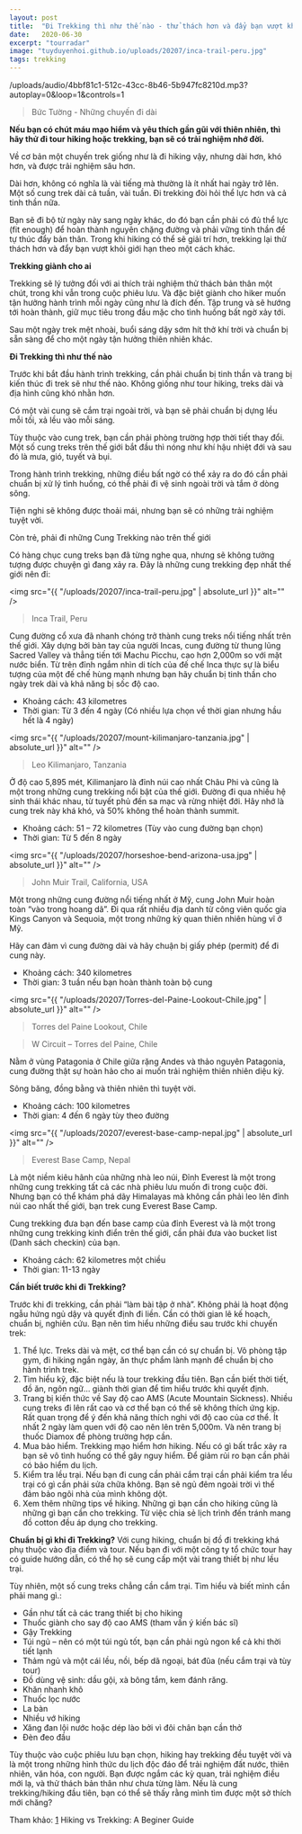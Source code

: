 ```yaml
---
layout: post
title:  "Đi Trekking thì như thế nào - thử thách hơn và đẩy bạn vượt khỏi giới hạn theo một cách khác."
date:   2020-06-30
excerpt: "tourradar"
image: "tuyduyenhoi.github.io/uploads/20207/inca-trail-peru.jpg"
tags: trekking
---
```


<p>/uploads/audio/4bbf81c1-512c-43cc-8b46-5b947fc8210d.mp3?autoplay=0&loop=1&controls=1</p>
<blockquote>Bức Tường - Những chuyến đi dài</blockquote>

**Nếu bạn có chút máu mạo hiểm và yêu thích gần gũi với thiên nhiên, thì hãy thử đi tour hiking hoặc trekking, bạn sẽ có trải nghiệm nhớ đời.**

Về cơ bản một chuyến trek giống như là đi hiking vậy, nhưng dài hơn, khó hơn, và được trải nghiệm sâu hơn. 

Dài hơn, không có nghĩa là vài tiếng mà thường là ít nhất hai ngày trở lên. Một số cung trek dài cả tuần, vài tuần. Đi trekking đòi hỏi thể lực hơn và cả tinh thần nữa. 

Bạn sẽ đi bộ từ ngày này sang ngày khác, do đó bạn cần phải có đủ thể lực (fit enough) để hoàn thành nguyên chặng đường và phải vững tinh thần để tự thúc đẩy bản thân. Trong khi hiking có thể sẽ giải trí hơn, trekking lại thử thách hơn và đẩy bạn vượt khỏi giới hạn theo một cách khác.

**Trekking giành cho ai**

Trekking sẽ lý tưởng đối với ai thích trải nghiệm thử thách bản thân một chút, trong khi vẫn trong cuộc phiêu lưu. Và đặc biệt giành cho hiker muốn tận hưởng hành trình mỗi ngày cũng như là đích đến. Tập trung và sẽ hướng tới hoàn thành, giữ mục tiêu trong đầu mặc cho tình huống bất ngờ xảy tới.

Sau một ngày trek mệt nhoài, buổi sáng dậy sớm hít thở khí trời và chuẩn bị sẵn sàng để cho một ngày tận hưởng thiên nhiên khác. 

**Đi Trekking thì như thế nào**

Trước khi bắt đầu hành trình trekking, cần phải chuẩn bị tinh thần và trang bị kiến thúc đi trek sẽ như thế nào. Không giống như tour hiking, treks dài và địa hình cũng khó nhằn hơn.

Có một vài cung sẽ cắm trại ngoài trời, và bạn sẽ phải chuẩn bị dựng lều mỗi tối, xả lều vào mỗi sáng. 

Tùy thuộc vào cung trek, bạn cần phải phòng trường hợp thời tiết thay đổi. Một số cung treks trên thế giới bắt đầu thì nóng như khí hậu nhiệt đới và sau đó là mưa, gió, tuyết và bụi.

Trong hành trình trekking, những điều bất ngờ có thể xảy ra do đó cần phải chuẩn bị xử lý tình huống, có thể phải đi vệ sinh ngoài trời và tắm ở dòng sông. 

Tiện nghi sẽ không được thoải mái, nhưng bạn sẽ có những trải nghiệm tuyệt vời.

Còn trẻ, phải đi những Cung Trekking nào trên thế giới

Có hàng chục cung treks bạn đã từng nghe qua, nhưng sẽ không tưởng tượng được chuyện gì đang xảy ra. Đây là những cung trekking đẹp nhất thế giới nên đi:

<span class="image fit"><img src="{{ "/uploads/20207/inca-trail-peru.jpg" | absolute_url }}" alt="" /></span>
<blockquote>Inca Trail, Peru</blockquote>

Cung đường cổ xưa đã nhanh chóng trở thành cung treks nổi tiếng nhất trên thế giới. Xây dựng bởi bàn tay của người Incas, cung đường từ thung lũng Sacred Valley và thẳng tiến tới Machu Picchu, cao hơn 2,000m so với mặt nước biển.
Từ trên đỉnh ngắm nhìn di tích của đế chế Inca thực sự là biểu tượng của một đế chế hùng mạnh nhưng bạn hãy chuẩn bị tinh thần cho ngày trek dài và khả năng bị sốc độ cao.
- Khoảng cách: 43 kilometres
- Thời gian: Từ 3 đến 4 ngày (Có nhiều lựa chọn về thời gian nhưng hầu hết là 4 ngày)

<span class="image fit"><img src="{{ "/uploads/20207/mount-kilimanjaro-tanzania.jpg" | absolute_url }}" alt="" /></span>
<blockquote>Leo Kilimanjaro, Tanzania</blockquote>

Ở độ cao 5,895 mét, Kilimanjaro là đỉnh núi cao nhất Châu Phi và cũng là một trong những cung trekking nổi bật của thế giới. Đường đi qua nhiều hệ sinh thái khác nhau, từ tuyết phủ đến sa mạc và rừng nhiệt đới.
Hãy nhớ là cung trek này khá khó, và 50% không thể hoàn thành summit.
- Khoảng cách: 51 – 72 kilometres (Tùy vào cung đường bạn chọn)
- Thời gian: Từ 5 đến 8 ngày

<span class="image fit"><img src="{{ "/uploads/20207/horseshoe-bend-arizona-usa.jpg" | absolute_url }}" alt="" /></span>
<blockquote>John Muir Trail, California, USA</blockquote>

Một trong những cung đường nổi tiếng nhất ở Mỹ, cung John Muir hoàn toàn “vào trong hoang dã”. Đi qua rất nhiều địa danh từ công viên quốc gia Kings Canyon và Sequoia, một trong những kỳ quan thiên nhiên hùng vĩ ở Mỹ. 

Hãy can đảm vì cung đường dài và hãy chuận bị giấy phép (permit) để đi cung này.
- Khoảng cách: 340 kilometres
- Thời gian: 3 tuần nếu bạn hoàn thành toàn bộ cung

<span class="image fit"><img src="{{ "/uploads/20207/Torres-del-Paine-Lookout-Chile.jpg" | absolute_url }}" alt="" /></span>
<blockquote>Torres del Paine Lookout, Chile</blockquote>

<blockquote>W Circuit – Torres del Paine, Chile</blockquote>
Nằm ở vùng Patagonia ở Chile giữa rặng Andes và thảo nguyên Patagonia, cung đường thật sự hoàn hảo cho ai muốn trải nghiệm thiên nhiên diệu kỳ.

Sông băng, đồng bằng và thiên nhiên thì tuyệt vời.
- Khoảng cách: 100 kilometres
- Thời gian: 4 đến 6 ngày tùy theo đường

<span class="image fit"><img src="{{ "/uploads/20207/everest-base-camp-nepal.jpg" | absolute_url }}" alt="" /></span>
<blockquote>Everest Base Camp, Nepal</blockquote>

Là một niềm kiêu hãnh của những nhà leo núi, Đỉnh Everest là một trong những cung trekking tất cả các nhà phiêu lưu muốn đi trong cuộc đời.
Nhưng bạn có thể khám phá dãy Himalayas mà không cần phải leo lên đỉnh núi cao nhất thế giới, bạn trek cung Everest Base Camp. 

Cung trekking đưa bạn đến base camp của đỉnh Everest và là một trong những cung trekking kinh điển trên thế giới, cần phải đưa vào bucket list (Danh sách checkin) của bạn.
- Khoảng cách: 62 kilometres một chiều
- Thời gian: 11-13 ngày

**Cần biết trước khi đi Trekking?**

Trước khi đi trekking, cần phải “làm bài tập ở nhà”. Không phải là hoạt động ngẫu hứng ngủ dậy và quyết định đi liền. Cần có thời gian lê kế hoạch, chuẩn bị, nghiên cứu. Bạn nên tìm hiểu những điều sau trước khi chuyến trek: 

1. Thể lực. Treks dài và mệt, cơ thể bạn cần có sự chuẩn bị. Vô phòng tập gym, đi hiking ngắn ngày, ăn thực phẩm lành mạnh để chuẩn bị cho hành trình trek.
2. Tìm hiểu kỹ, đặc biệt nếu là tour trekking đầu tiên. Bạn cần biết thời tiết, đồ ăn, ngôn ngữ… giành thời gian để tìm hiểu trước khi quyết định.
3. Trang bị kiến thức về Say độ cao AMS (Acute Mountain Sickness). Nhiều cung treks đi lên rất cao và cơ thể bạn có thể sẽ không thích ứng kịp. Rất quan trọng để ý đến khả năng thích nghi với độ cao của cơ thể. Ít nhất 2 ngày làm quen với độ cao nên lên trên 5,000m. Và nên trang bị thuốc Diamox đề phòng trường hợp cần.
4. Mua bảo hiểm. Trekking mạo hiểm hơn hiking. Nếu có gì bất trắc xảy ra bạn sẽ vô tình huống có thể gây nguy hiểm. Để giảm rủi ro bạn cần phải có bảo hiểm du lịch. 
5. Kiểm tra lều trại. Nếu bạn đi cung cần phải cắm trại cần phải kiểm tra lều trại có gì cần phải sửa chữa không. Bạn sẽ ngủ đêm ngoài trời vì thế đảm bảo ngôi nhà của mình không dột.
6. Xem thêm những tips về hiking. Những gì bạn cần cho hiking cũng là những gì bạn cần cho trekking. Từ việc chia sẻ lịch trình đến tránh mang đồ cotton đều áp dụng cho trekking.

**Chuẩn bị gì khi đi Trekking?**
Với cung hiking, chuẩn bị đồ đi trekking khá phụ thuộc vào địa điểm và tour. Nếu bạn đi với một công ty tổ chức tour hay có guide hướng dẫn, có thể họ sẽ cung cấp một vài trang thiết bị như lều trại.

Tùy nhiên, một số cung treks chẳng cần cắm trại. Tìm hiểu và biết mình cần phải mang gì.:
- Gần như tất cả các trang thiết bị cho hiking
- Thuốc giành cho say độ cao AMS (tham vấn ý kiến bác sĩ)
- Gậy Trekking
- Túi ngủ – nên có một túi ngủ tốt, bạn cần phải ngủ ngon kể cả khi thời tiết lạnh
- Thảm ngủ và một cái lều, nồi, bếp dã ngoại, bát đũa (nếu cắm trại và tùy tour)
- Đồ dùng vệ sinh: dầu gội, xà bông tắm, kem đánh răng.
- Khăn nhanh khô
- Thuốc lọc nước
- La bàn
- Nhiều vớ hiking
- Xăng đan lội nước hoặc dép lào bởi vì đôi chân bạn cần thở
- Đèn đeo đầu

Tùy thuộc vào cuộc phiêu lưu bạn chọn, hiking hay trekking đều tuyệt vời và là một trong những hình thức du lịch độc đáo để trải nghiệm đất nước, thiên nhiên, văn hóa, con người. Bạn được ngắm các kỳ quan, trải nghiệm điều mới lạ, và thử thách bản thân như chưa từng làm. Nếu là cung trekking/hiking đầu tiên, bạn có thể sẽ thấy rằng mình tìm được một sở thích mới chăng?

Tham khảo: [1](https://www.tourradar.com/days-to-come/hiking-vs-trekking-a-guide-for-beginners/) Hiking vs Trekking: A Beginer Guide

